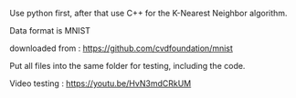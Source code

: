 Use python first, after that use C++ for the K-Nearest Neighbor algorithm.

Data format is MNIST

downloaded from : https://github.com/cvdfoundation/mnist

Put all files into the same folder for testing, including the code.

Video testing : https://youtu.be/HvN3mdCRkUM
